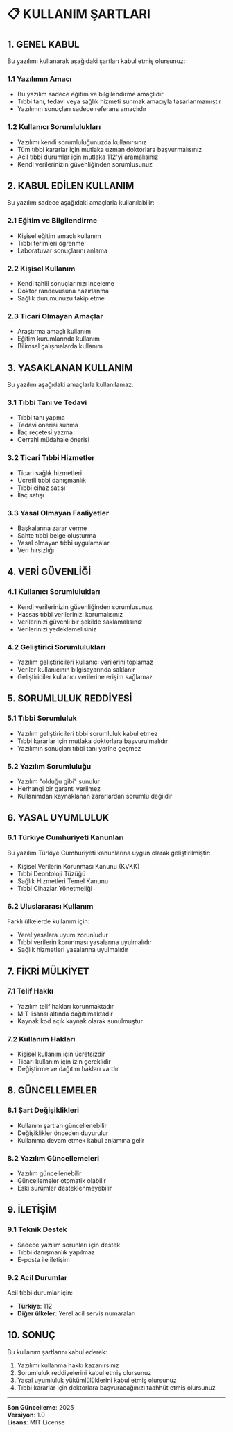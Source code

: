 # 📋 KULLANIM ŞARTLARI

## 1. GENEL KABUL

Bu yazılımı kullanarak aşağıdaki şartları kabul etmiş olursunuz:

### 1.1 Yazılımın Amacı

- Bu yazılım sadece eğitim ve bilgilendirme amaçlıdır
- Tıbbi tanı, tedavi veya sağlık hizmeti sunmak amacıyla tasarlanmamıştır
- Yazılımın sonuçları sadece referans amaçlıdır

### 1.2 Kullanıcı Sorumlulukları

- Yazılımı kendi sorumluluğunuzda kullanırsınız
- Tüm tıbbi kararlar için mutlaka uzman doktorlara başvurmalısınız
- Acil tıbbi durumlar için mutlaka 112'yi aramalısınız
- Kendi verilerinizin güvenliğinden sorumlusunuz

## 2. KABUL EDİLEN KULLANIM

Bu yazılım sadece aşağıdaki amaçlarla kullanılabilir:

### 2.1 Eğitim ve Bilgilendirme

- Kişisel eğitim amaçlı kullanım
- Tıbbi terimleri öğrenme
- Laboratuvar sonuçlarını anlama

### 2.2 Kişisel Kullanım

- Kendi tahlil sonuçlarınızı inceleme
- Doktor randevusuna hazırlanma
- Sağlık durumunuzu takip etme

### 2.3 Ticari Olmayan Amaçlar

- Araştırma amaçlı kullanım
- Eğitim kurumlarında kullanım
- Bilimsel çalışmalarda kullanım

## 3. YASAKLANAN KULLANIM

Bu yazılım aşağıdaki amaçlarla kullanılamaz:

### 3.1 Tıbbi Tanı ve Tedavi

- Tıbbi tanı yapma
- Tedavi önerisi sunma
- İlaç reçetesi yazma
- Cerrahi müdahale önerisi

### 3.2 Ticari Tıbbi Hizmetler

- Ticari sağlık hizmetleri
- Ücretli tıbbi danışmanlık
- Tıbbi cihaz satışı
- İlaç satışı

### 3.3 Yasal Olmayan Faaliyetler

- Başkalarına zarar verme
- Sahte tıbbi belge oluşturma
- Yasal olmayan tıbbi uygulamalar
- Veri hırsızlığı

## 4. VERİ GÜVENLİĞİ

### 4.1 Kullanıcı Sorumlulukları

- Kendi verilerinizin güvenliğinden sorumlusunuz
- Hassas tıbbi verilerinizi korumalısınız
- Verilerinizi güvenli bir şekilde saklamalısınız
- Verilerinizi yedeklemelisiniz

### 4.2 Geliştirici Sorumlulukları

- Yazılım geliştiricileri kullanıcı verilerini toplamaz
- Veriler kullanıcının bilgisayarında saklanır
- Geliştiriciler kullanıcı verilerine erişim sağlamaz

## 5. SORUMLULUK REDDİYESİ

### 5.1 Tıbbi Sorumluluk

- Yazılım geliştiricileri tıbbi sorumluluk kabul etmez
- Tıbbi kararlar için mutlaka doktorlara başvurulmalıdır
- Yazılımın sonuçları tıbbi tanı yerine geçmez

### 5.2 Yazılım Sorumluluğu

- Yazılım "olduğu gibi" sunulur
- Herhangi bir garanti verilmez
- Kullanımdan kaynaklanan zararlardan sorumlu değildir

## 6. YASAL UYUMLULUK

### 6.1 Türkiye Cumhuriyeti Kanunları

Bu yazılım Türkiye Cumhuriyeti kanunlarına uygun olarak geliştirilmiştir:

- Kişisel Verilerin Korunması Kanunu (KVKK)
- Tıbbi Deontoloji Tüzüğü
- Sağlık Hizmetleri Temel Kanunu
- Tıbbi Cihazlar Yönetmeliği

### 6.2 Uluslararası Kullanım

Farklı ülkelerde kullanım için:

- Yerel yasalara uyum zorunludur
- Tıbbi verilerin korunması yasalarına uyulmalıdır
- Sağlık hizmetleri yasalarına uyulmalıdır

## 7. FİKRİ MÜLKİYET

### 7.1 Telif Hakkı

- Yazılım telif hakları korunmaktadır
- MIT lisansı altında dağıtılmaktadır
- Kaynak kod açık kaynak olarak sunulmuştur

### 7.2 Kullanım Hakları

- Kişisel kullanım için ücretsizdir
- Ticari kullanım için izin gereklidir
- Değiştirme ve dağıtım hakları vardır

## 8. GÜNCELLEMELER

### 8.1 Şart Değişiklikleri

- Kullanım şartları güncellenebilir
- Değişiklikler önceden duyurulur
- Kullanıma devam etmek kabul anlamına gelir

### 8.2 Yazılım Güncellemeleri

- Yazılım güncellenebilir
- Güncellemeler otomatik olabilir
- Eski sürümler desteklenmeyebilir

## 9. İLETİŞİM

### 9.1 Teknik Destek

- Sadece yazılım sorunları için destek
- Tıbbi danışmanlık yapılmaz
- E-posta ile iletişim

### 9.2 Acil Durumlar

Acil tıbbi durumlar için:

- **Türkiye**: 112
- **Diğer ülkeler**: Yerel acil servis numaraları

## 10. SONUÇ

Bu kullanım şartlarını kabul ederek:

1. Yazılımı kullanma hakkı kazanırsınız
2. Sorumluluk reddiyelerini kabul etmiş olursunuz
3. Yasal uyumluluk yükümlülüklerini kabul etmiş olursunuz
4. Tıbbi kararlar için doktorlara başvuracağınızı taahhüt etmiş olursunuz

---

**Son Güncelleme**: 2025  
**Versiyon**: 1.0  
**Lisans**: MIT License
